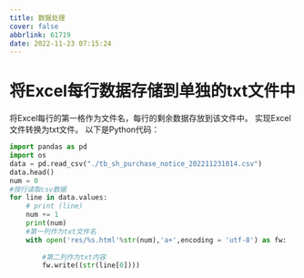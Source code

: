 ```yaml
---
title: 数据处理
cover: false
abbrlink: 61719
date: 2022-11-23 07:15:24
---
```




# 将Excel每行数据存储到单独的txt文件中

将Excel每行的第一格作为文件名，每行的剩余数据存放到该文件中。
实现Excel文件转换为txt文件。
以下是Python代码：

```python
import pandas as pd
import os
data = pd.read_csv("./tb_sh_purchase_notice_202211231014.csv")
data.head()
num = 0
#按行读取csv数据
for line in data.values: 
    # print (line)
    num += 1
    print(num)
    #第一列作为txt文件名
    with open('res/%s.html'%str(num),'a+',encoding = 'utf-8') as fw:
 
        #第二列作为txt内容
        fw.write((str(line[0])))
```

